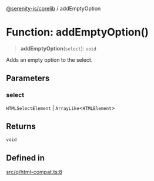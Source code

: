 [@serenity-is/corelib](../README.md) / addEmptyOption

# Function: addEmptyOption()

> **addEmptyOption**(`select`): `void`

Adds an empty option to the select.

## Parameters

### select

`HTMLSelectElement` | `ArrayLike`\<`HTMLElement`\>

## Returns

`void`

## Defined in

[src/q/html-compat.ts:8](https://github.com/serenity-is/serenity/blob/master/packages/corelib/src/q/html-compat.ts#L8)
